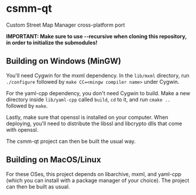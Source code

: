 # csmm-qt
Custom Street Map Manager cross-platform port

**IMPORTANT: Make sure to use --recursive when cloning this repository, in order to initialize the submodules!**

## Building on Windows (MinGW)

You'll need Cygwin for the mxml dependency. In the `lib/mxml` directory, run `./configure` followed by `make CC=<mingw compiler name>` under Cygwin.

For the yaml-cpp dependency, you don't need Cygwin to build. Make a new directory inside `lib/yaml-cpp` called `build`, `cd` to it, and run `cmake ..` followed by `make`.

Lastly, make sure that openssl is installed on your computer. When deploying, you'll need to distribute the libssl and libcrypto dlls that come with openssl.

The csmm-qt project can then be built the usual way.

## Building on MacOS/Linux

For these OSes, this project depends on libarchive, mxml, and yaml-cpp (which you can install with a package manager of your choice). The project can then be built as usual.
